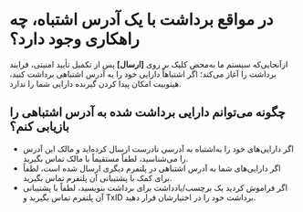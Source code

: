 # در مواقع برداشت با یک آدرس اشتباه، چه راهکاری وجود دارد؟

ازآنجایی‌که سیستم ما به‌محض کلیک بر روی **[ارسال]** پس از تکمیل تأیید امنیتی، فرایند برداشت را آغاز می‌کند؛ اگر اشتباهاً دارایی خود را به آدرس اشتباهی برداشت کنید، هیتوبیت امکان پیدا کردن گیرنده دارایی شما را ندارد. 

## چگونه می‌توانم دارایی برداشت شده به آدرس اشتباهی را بازیابی کنم؟

-	اگر دارایی‌های خود را به‌اشتباه به آدرسی نادرست ارسال کرده‌اید و مالک این آدرس را می‌شناسید، لطفاً مستقیماً با مالک تماس بگیرید.
-	اگر دارایی‌های شما به آدرس اشتباهی در پلتفرم دیگری ارسال شده است، لطفاً برای کمک با پشتیبانی آن پلتفرم تماس بگیرید.
-	اگر فراموش کردید یک برچسب/یادداشت برای برداشت بنویسید، لطفاً با پشتیبانی آن پلتفرم تماس بگیرید و TxID برداشت خود را در اختیارشان قرار دهید.

